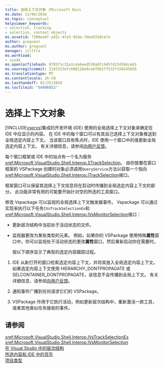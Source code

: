 ```yaml
---
title: 选择上下文对象 |Microsoft Docs
ms.date: 11/04/2016
ms.topic: conceptual
helpviewer_keywords:
- selection, tracking
- selection, context objects
ms.assetid: 7308ea8f-a42c-47e5-954e-7dee933dce7a
author: gregvanl
ms.author: gregvanl
manager: jillfra
ms.workload:
- vssdk
ms.openlocfilehash: 0785f1c31a1c4a6eed530a0fc9457d1343b6ce61
ms.sourcegitcommit: 2193323efc608118e0ce6f6b2ff532f158245d56
ms.translationtype: MT
ms.contentlocale: zh-CN
ms.lasthandoff: 01/25/2019
ms.locfileid: "54996852"
---
```

# <a name="selection-context-objects"></a>选择上下文对象
[!INCLUDE[vsprvs](../../code-quality/includes/vsprvs_md.md)]集成的开发环境 (IDE) 使用的全局选择上下文对象来确定在 IDE 中应显示的内容。 在 IDE 中的每个窗口可以有其自己选择上下文对象推送到全局选定内容上下文。 当该窗口具有焦点时，IDE 使用一个窗口中的值更新全局选定内容上下文。 有关详细信息，请参阅[向用户反馈](../../extensibility/internals/feedback-to-the-user.md)。  
  
 每个窗口框架或 IDE 中的站点有一个名为服务<xref:Microsoft.VisualStudio.Shell.Interop.STrackSelection>。 由你放置在窗口框架的 VSPackage 创建的对象必须调用`QueryService`方法以获取一个指向<xref:Microsoft.VisualStudio.Shell.Interop.ITrackSelection>接口。  
  
 框架窗口可以保留其选择上下文信息将在启动时传播到全局选定内容上下文的部分。 此功能非常有用的可能要开始针对空的所选的工具窗口。  
  
 修改 Vspackage 可以监视的全局选择上下文触发器事件。 Vspackage 可以通过实现来执行以下任务`IVsTrackSelectionEx`和<xref:Microsoft.VisualStudio.Shell.Interop.IVsMonitorSelection>接口：  
  
- 更新层次结构中当前处于活动状态的文件。  
  
- 监视器更改为某些类型的元素。 例如，如果你的 VSPackage 使用特殊**属性**窗口中，你可以监视处于活动状态的更改**属性**窗口，然后重新启动你在需要时。  
  
  按以下顺序显示了典型的选定内容跟踪过程。  
  
1.  IDE 从新打开的窗口检索选定内容上下文，并将其放入全局选定内容上下文。 如果选定内容上下文使用 HIERARCHY_DONTPROPAGATE 或 SELCONTAINER_DONTPROPAGATE，该信息不会传播到全局上下文。 有关详细信息，请参阅[向用户反馈](../../extensibility/internals/feedback-to-the-user.md)。  
  
2.  通知事件广播到任何请求它们的 VSPackage。  
  
3.  VSPackage 作用于它执行活动，例如更新层次结构中，重新激活一款工具，或者其他类似任务接收的事件。  
  
## <a name="see-also"></a>请参阅  
 <xref:Microsoft.VisualStudio.Shell.Interop.IVsTrackSelectionEx>   
 <xref:Microsoft.VisualStudio.Shell.Interop.IVsMonitorSelection>   
 [在 Visual Studio 中的层次结构](../../extensibility/internals/hierarchies-in-visual-studio.md)   
 [所选内容和 IDE 中的货币](../../extensibility/internals/selection-and-currency-in-the-ide.md)   
 [项目类型](../../extensibility/internals/project-types.md)